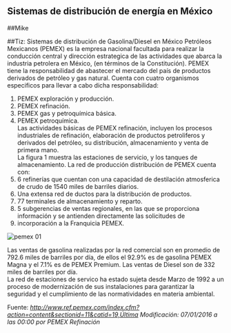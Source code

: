 ## Sistemas de distribución de energía en México

##Mike



##Tiz: Sistemas de distribución de Gasolina/Diesel en México
Petróleos Mexicanos (PEMEX) es la empresa nacional facultada para realizar la conducción central y dirección estrategica de las actividades que abarca la industria petrolera en México, (en términos de la Constitución). PEMEX tiene la responsabilidad de abastecer el mercado del país de productos derivados de petróleo y gas natural. Cuenta con cuatro organismos especificos para llevar a cabo 
dicha responsabilidad:
1. PEMEX exploración y producción.  
2. PEMEX refinación.  
3. PEMEX gas y petroquímica básica.  
4. PEMEX petroquímica.  
Las actividades básicas de PEMEX refinación, incluyen los procesos industriales de refinación, elaboración de productos petroliferos
y derivados del petróleo, su distribución, almacenamiento y venta de primera mano.  
La figura 1 muestra las estaciones de servicio, y los tanques de almacenamiento. La red de producción distribución de PEMEX cuenta 
con:  
1. 6 refinerías que cuentan con una capacidad de destilación atmosferica de crudo de 1540 miles de barriles diarios.  
2. Una extensa red de ductos para la distribución de productos.  
3. 77 terminales de almacenamiento y reparto.  
5. 5 subgerencias de ventas regionales, en las que se proporciona información y se antienden directamente las solicitudes de 
6. incorporación a la Franquicia PEMEX.  

![pemex 01](https://cloud.githubusercontent.com/assets/16943736/13582745/e7dec270-e462-11e5-9ef5-301cad2cf31b.gif)  

Las ventas de gasolina realizadas por la red comercial son en promedio de 792.6 miles de barriles por día, de ellos el 92.9% es
de gasolina PEMEX Magna  y el 7.1% es de PEMEX Premium. Las ventas de Diesel son de 332 miles de barriles por día.  
La red de estaciones de servico ha estado sujeta desde Marzo de 1992 a un proceso de modernización de sus instalaciones para 
garantizar la seguridad y el cumplimiento de las normatividades en materia ambiental.  

Fuente: *http://www.ref.pemex.com/index.cfm?action=content&sectionid=11&catid=19,Última Modificación: 07/01/2016 a las 00:00 por PEMEX
Refinación*
